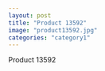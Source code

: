 ```yaml
---
layout: post
title: "Product 13592"
image: "product13592.jpg"
categories: "category1"
---
```

Product 13592
